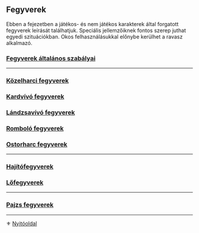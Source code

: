 ## Fegyverek

Ebben a fejezetben a játékos- és nem játékos karakterek által forgatott fegyverek leírását találhatjuk. Speciális jellemzőiknek fontos szerep juthat egyedi szituációkban. Okos felhasználásukkal előnybe kerülhet a ravasz alkalmazó.

### [Fegyverek általános szabályai](068_01_fegyverek_altalanos_szabalyai.md)

---
### [Közelharci fegyverek](068_02_kozelharci_fegyverek.md)

### [Kardvívó fegyverek](068_03_kardvivo_fegyverek.md)

### [Lándzsavívó fegyverek](068_04_landzsavivo_fegyverek.md)

### [Romboló fegyverek](068_05_rombolo_fegyverek.md)

### [Ostorharc fegyverek](068_06_ostorharc_fegyverek.md)

---
### [Hajítófegyverek](068_07_hajitofegyverek.md)

### [Lőfegyverek](068_08_lofegyverek.md)

---
### [Pajzs fegyverek](068_09_pajzs_fegyverek.md)

---

⚜️ [Nyitóoldal](start.md#6-harcrendszer-%EF%B8%8F)
